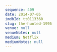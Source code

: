 ```yaml
---
sequence: 409
date: 2014-07-05
imdbId: tt0113360
slug: the-hunted-1995
venue: null
venueNotes: null
medium: Netflix
mediumNotes: null
---
```

